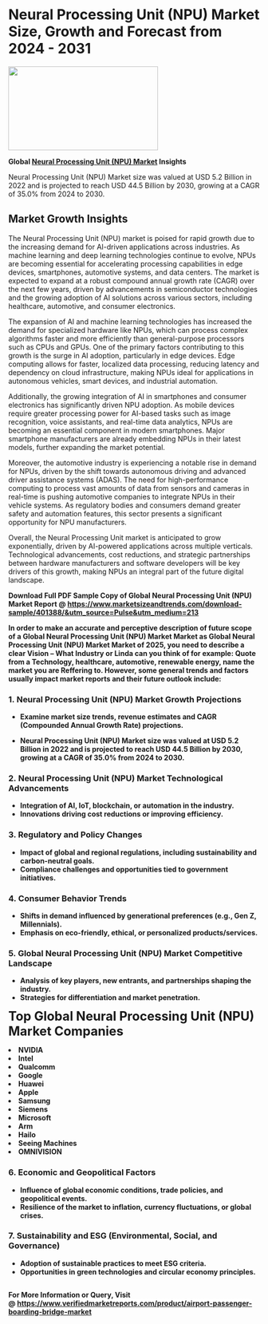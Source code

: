 <H1>Neural Processing Unit (NPU) Market Size, Growth and Forecast from 2024 - 2031</H1><img class="aligncenter size-medium wp-image-584254" src="https://thirdeyenews.in/wp-content/uploads/2024/09/Global-Market-Research-300x168.jpeg" alt="" width="300" height="168" /><p><strong>Global&nbsp;<a href="https://www.marketsizeandtrends.com/download-sample/401388/&amp;utm_source=Pulse&amp;utm_medium=213">Neural Processing Unit (NPU) Market</a> Insights</strong></p><p>Neural Processing Unit (NPU) Market size was valued at USD 5.2 Billion in 2022 and is projected to reach USD 44.5 Billion by 2030, growing at a CAGR of 35.0% from 2024 to 2030.</p><p><h2>Market Growth Insights</h2> <p>The Neural Processing Unit (NPU) market is poised for rapid growth due to the increasing demand for AI-driven applications across industries. As machine learning and deep learning technologies continue to evolve, NPUs are becoming essential for accelerating processing capabilities in edge devices, smartphones, automotive systems, and data centers. The market is expected to expand at a robust compound annual growth rate (CAGR) over the next few years, driven by advancements in semiconductor technologies and the growing adoption of AI solutions across various sectors, including healthcare, automotive, and consumer electronics.</p> <p><strong></strong></p> <p>The expansion of AI and machine learning technologies has increased the demand for specialized hardware like NPUs, which can process complex algorithms faster and more efficiently than general-purpose processors such as CPUs and GPUs. One of the primary factors contributing to this growth is the surge in AI adoption, particularly in edge devices. Edge computing allows for faster, localized data processing, reducing latency and dependency on cloud infrastructure, making NPUs ideal for applications in autonomous vehicles, smart devices, and industrial automation.</p> <p>Additionally, the growing integration of AI in smartphones and consumer electronics has significantly driven NPU adoption. As mobile devices require greater processing power for AI-based tasks such as image recognition, voice assistants, and real-time data analytics, NPUs are becoming an essential component in modern smartphones. Major smartphone manufacturers are already embedding NPUs in their latest models, further expanding the market potential.</p> <p>Moreover, the automotive industry is experiencing a notable rise in demand for NPUs, driven by the shift towards autonomous driving and advanced driver assistance systems (ADAS). The need for high-performance computing to process vast amounts of data from sensors and cameras in real-time is pushing automotive companies to integrate NPUs in their vehicle systems. As regulatory bodies and consumers demand greater safety and automation features, this sector presents a significant opportunity for NPU manufacturers.</p> <p>Overall, the Neural Processing Unit market is anticipated to grow exponentially, driven by AI-powered applications across multiple verticals. Technological advancements, cost reductions, and strategic partnerships between hardware manufacturers and software developers will be key drivers of this growth, making NPUs an integral part of the future digital landscape.</p> <p><strong></p><p><span class=""><strong>Download Full PDF Sample Copy of Global Neural Processing Unit (NPU) Market Report</strong> @ <a href="https://www.marketsizeandtrends.com/download-sample/401388/&amp;utm_source=Pulse&amp;utm_medium=213" target="_blank">https://www.marketsizeandtrends.com/download-sample/401388/&amp;utm_source=Pulse&amp;utm_medium=213</a></span></p><p>In order to make an accurate and perceptive description of future scope of a Global&nbsp;Neural Processing Unit (NPU) Market Market as Global&nbsp;Neural Processing Unit (NPU) Market Market of 2025, you need to describe a clear Vision &ndash; What Industry or Linda can you think of for example: Quote from a Technology, healthcare, automotive, renewable energy, name the market you are Reffering to. However, some general trends and factors usually impact market reports and their future outlook include:</p><h3>1.&nbsp;<strong>Neural Processing Unit (NPU) Market Growth Projections</strong></h3><ul><li>Examine market size trends, revenue estimates and CAGR (Compounded Annual Growth Rate) projections.</li><li><p>Neural Processing Unit (NPU) Market size was valued at USD 5.2 Billion in 2022 and is projected to reach USD 44.5 Billion by 2030, growing at a CAGR of 35.0% from 2024 to 2030.</p></li></ul><h3>2.&nbsp;<strong>Neural Processing Unit (NPU) Market Technological Advancements</strong></h3><ul><li>Integration of AI, IoT, blockchain, or automation in the industry.</li><li>Innovations driving cost reductions or improving efficiency.</li></ul><h3>3.&nbsp;<strong>Regulatory and Policy Changes</strong></h3><ul><li>Impact of global and regional regulations, including sustainability and carbon-neutral goals.</li><li>Compliance challenges and opportunities tied to government initiatives.</li></ul><h3>4.&nbsp;<strong>Consumer Behavior Trends</strong></h3><ul><li>Shifts in demand influenced by generational preferences (e.g., Gen Z, Millennials).</li><li>Emphasis on eco-friendly, ethical, or personalized products/services.</li></ul><h3>5.&nbsp;<strong>Global Neural Processing Unit (NPU) Market Competitive Landscape</strong></h3><ul><li>Analysis of key players, new entrants, and partnerships shaping the industry.</li><li>Strategies for differentiation and market penetration.</li></ul><p data-pm-slice="1 1 []"><span style="color: inherit; font-family: inherit; font-size: 25px;">Top Global Neural Processing Unit (NPU) Market Companies</span></p><div class="" data-test-id=""><p><li>NVIDIA</li><li> Intel</li><li> Qualcomm</li><li> Google</li><li> Huawei</li><li> Apple</li><li> Samsung</li><li> Siemens</li><li> Microsoft</li><li> Arm</li><li> Hailo</li><li> Seeing Machines</li><li> OMNIVISION</li></p></div><h3>6.&nbsp;<strong>Economic and Geopolitical Factors</strong></h3><ul><li>Influence of global economic conditions, trade policies, and geopolitical events.</li><li>Resilience of the market to inflation, currency fluctuations, or global crises.</li></ul><h3>7.&nbsp;<strong>Sustainability and ESG (Environmental, Social, and Governance)</strong></h3><ul><li>Adoption of sustainable practices to meet ESG criteria.</li><li>Opportunities in green technologies and circular economy principles.</li></ul><h2><strong style="font-size: 14px;">For More Information or Query, Visit @&nbsp;</strong><a style="background-color: #ffffff; font-size: 14px;" href="https://www.marketsizeandtrends.com/report/neural-processing-unit-npu-market/" target="_blank">https://www.verifiedmarketreports.com/product/airport-passenger-boarding-bridge-market</a></h2>
